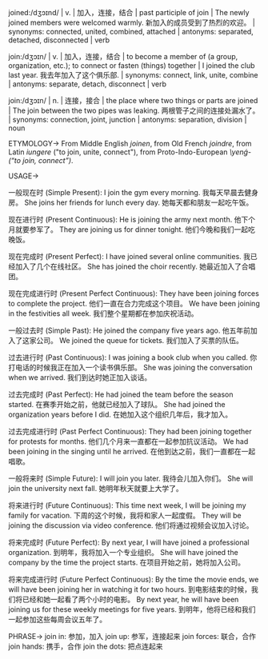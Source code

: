 joined:/dʒɔɪnd/ | v. | 加入，连接，结合 | past participle of join | The newly joined members were welcomed warmly. 新加入的成员受到了热烈的欢迎。 | synonyms: connected, united, combined, attached | antonyms: separated, detached, disconnected | verb

join:/dʒɔɪn/ | v. | 加入，连接，结合 |  to become a member of (a group, organization, etc.); to connect or fasten (things) together | I joined the club last year. 我去年加入了这个俱乐部. | synonyms: connect, link, unite, combine | antonyms: separate, detach, disconnect | verb

join:/dʒɔɪn/ | n. | 连接，接合 | the place where two things or parts are joined | The join between the two pipes was leaking. 两根管子之间的连接处漏水了。 | synonyms: connection, joint, junction | antonyms: separation, division | noun


ETYMOLOGY->
From Middle English *joinen*, from Old French *joindre*, from Latin *iungere* ("to join, unite, connect"), from Proto-Indo-European *\yenǵ- (“to join, connect”)*.


USAGE->

一般现在时 (Simple Present):
I join the gym every morning.  我每天早晨去健身房。
She joins her friends for lunch every day. 她每天都和朋友一起吃午饭。

现在进行时 (Present Continuous):
He is joining the army next month. 他下个月就要参军了。
They are joining us for dinner tonight. 他们今晚和我们一起吃晚饭。

现在完成时 (Present Perfect):
I have joined several online communities. 我已经加入了几个在线社区。
She has joined the choir recently. 她最近加入了合唱团。

现在完成进行时 (Present Perfect Continuous):
They have been joining forces to complete the project. 他们一直在合力完成这个项目。
We have been joining in the festivities all week. 我们整个星期都在参加庆祝活动。

一般过去时 (Simple Past):
He joined the company five years ago. 他五年前加入了这家公司。
We joined the queue for tickets. 我们加入了买票的队伍。

过去进行时 (Past Continuous):
I was joining a book club when you called. 你打电话的时候我正在加入一个读书俱乐部。
She was joining the conversation when we arrived. 我们到达时她正加入谈话。

过去完成时 (Past Perfect):
He had joined the team before the season started.  在赛季开始之前，他就已经加入了球队。
She had joined the organization years before I did.  在她加入这个组织几年后，我才加入。

过去完成进行时 (Past Perfect Continuous):
They had been joining together for protests for months. 他们几个月来一直都在一起参加抗议活动。
We had been joining in the singing until he arrived. 在他到达之前，我们一直都在一起唱歌。

一般将来时 (Simple Future):
I will join you later. 我待会儿加入你们。
She will join the university next fall. 她明年秋天就要上大学了。

将来进行时 (Future Continuous):
This time next week, I will be joining my family for vacation. 下周的这个时候，我将和家人一起度假。
They will be joining the discussion via video conference. 他们将通过视频会议加入讨论。

将来完成时 (Future Perfect):
By next year, I will have joined a professional organization. 到明年，我将加入一个专业组织。
She will have joined the company by the time the project starts. 在项目开始之前，她将加入公司。

将来完成进行时 (Future Perfect Continuous):
By the time the movie ends, we will have been joining her in watching it for two hours.  到电影结束的时候，我们将已经和她一起看了两个小时的电影。
By next year, he will have been joining us for these weekly meetings for five years. 到明年，他将已经和我们一起参加这些每周会议五年了。


PHRASE->
join in: 参加，加入
join up: 参军，连接起来
join forces: 联合，合作
join hands: 携手，合作
join the dots:  把点连起来


